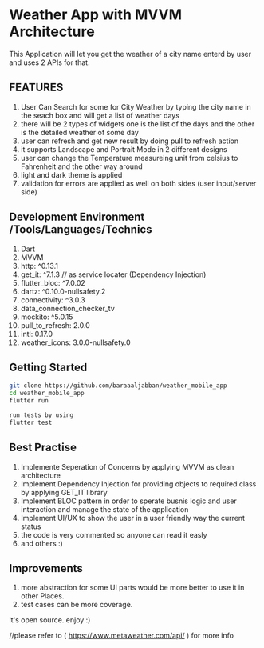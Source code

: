 # Weather App with MVVM Architecture

This Application will let you get the weather of a city name enterd by user and uses 2 APIs for that.

## FEATURES
1. User Can Search for some for City Weather by typing the city name in the seach box and will get a list of weather days   
2. there will be 2 types of widgets one is the list of the days and the other is the detailed weather of some day
3. user can refresh and get new result by doing pull to refresh action
4. it supports Landscape and Portrait Mode in 2 different designs
5. user can change the Temperature measureing unit from celsius to Fahrenheit and the other way around 
6. light and dark theme is applied
7. validation for errors are applied as well on both sides (user input/server side)




## Development Environment /Tools/Languages/Technics
1. Dart 
2. MVVM
3. http: ^0.13.1
4. get_it: ^7.1.3 // as service locater (Dependency Injection)
5. flutter_bloc: ^7.0.02
6. dartz: ^0.10.0-nullsafety.2
7. connectivity: ^3.0.3
8. data_connection_checker_tv
9. mockito: ^5.0.15
10. pull_to_refresh: 2.0.0
11. intl: 0.17.0
12. weather_icons: 3.0.0-nullsafety.0


## Getting Started
```bash
git clone https://github.com/baraaaljabban/weather_mobile_app
cd weather_mobile_app
flutter run
```
```bash
run tests by using 
flutter test
```

## Best Practise
1. Implemente Seperation of Concerns by applying MVVM as clean architecture
2. Implement Dependency Injection for providing objects to required class by applying GET_IT library 
3. Implement BLOC pattern in order to sperate busnis logic and user interaction and manage the state of the application 
4. Implement UI/UX to show the user in a user friendly way the current status 
5. the code is very commented so anyone can read it easly
6. and others :)


## Improvements
1. more abstraction for some UI parts would be more better to use it in other Places.
2. test cases can be more coverage.  

it's open source. enjoy :)

//please refer to ( https://www.metaweather.com/api/ ) for more info


